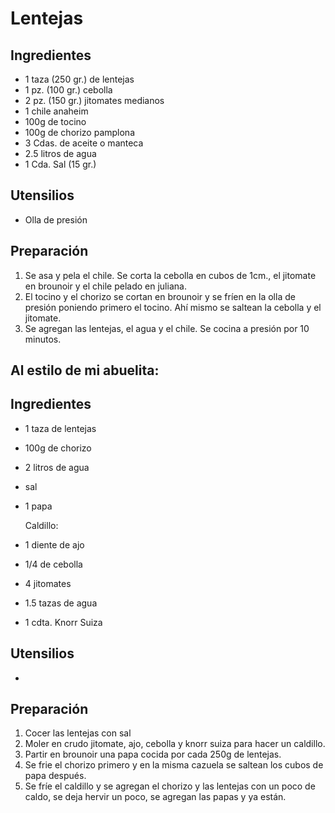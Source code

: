 # Lentejas

## Ingredientes

- 1 taza (250 gr.) de lentejas
- 1 pz. (100 gr.) cebolla
- 2 pz. (150 gr.) jitomates medianos
- 1 chile anaheim
- 100g de tocino
- 100g de chorizo pamplona
- 3 Cdas. de aceite o manteca
- 2.5 litros de agua
- 1 Cda. Sal (15 gr.)

## Utensilios

- Olla de presión


## Preparación

1. Se asa y pela el chile. Se corta la cebolla en cubos de 1cm., el jitomate en brounoir y el chile pelado en juliana.
2. El tocino y el chorizo se cortan en brounoir y se fríen en la olla de presión poniendo primero el tocino. Ahí mismo se saltean la cebolla y el jitomate.
3. Se agregan las lentejas, el agua y el chile. Se cocina a presión por 10 minutos.




## Al estilo de mi abuelita:

## Ingredientes

- 1 taza de lentejas
- 100g de chorizo
- 2 litros de agua
- sal
- 1 papa

  Caldillo:
- 1 diente de ajo
- 1/4 de cebolla
- 4 jitomates
- 1.5 tazas de agua
- 1 cdta. Knorr Suiza

## Utensilios

- 


## Preparación
1. Cocer las lentejas con sal
2. Moler en crudo jitomate, ajo, cebolla y knorr suiza para hacer un caldillo.
3. Partir en brounoir una papa cocida por cada 250g de lentejas. 
4. Se frie el chorizo primero y en la misma cazuela se saltean los cubos de papa después.
5. Se fríe el caldillo y se agregan el chorizo y las lentejas con un poco de caldo, se deja hervir un poco, se agregan las papas y ya están.

